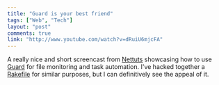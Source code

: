```yaml
---
title: "Guard is your best friend"
tags: ["Web", "Tech"]
layout: "post"
comments: true
link: "http://www.youtube.com/watch?v=dRuiU6mjcFA"
---
```


A really nice and short screencast from [Nettuts](http://net.tutsplus.com/)
showcasing how to use [Guard](https://github.com/guard/guard) for file
monitoring and task automation. I've hacked together
a [Rakefile](https://github.com/gummesson/ellengummesson/blob/master/Rakefile)
for similar purposes, but I can definitively see the appeal of it.
